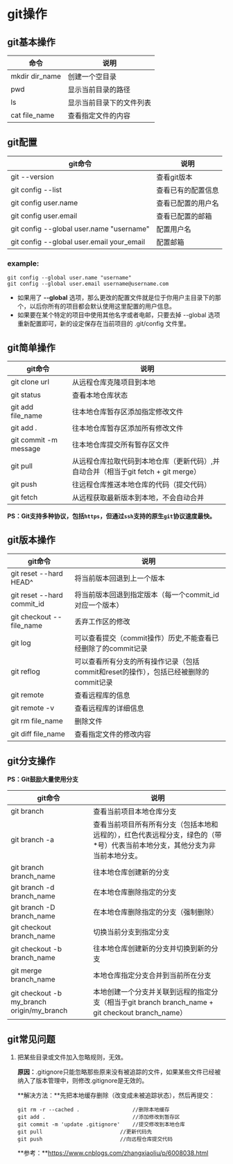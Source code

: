 # git操作

## git基本操作

| 命令           | 说明                     |
| -------------- | ------------------------ |
| mkdir dir_name | 创建一个空目录           |
| pwd            | 显示当前目录的路径       |
| ls             | 显示当前目录下的文件列表 |
| cat file_name  | 查看指定文件的内容       |

## git配置

| git命令                                   | 说明               |
| ----------------------------------------- | ------------------ |
| git --version                             | 查看git版本        |
| git config --list                         | 查看已有的配置信息 |
| git config user.name                      | 查看已配置的用户名 |
| git config user.email                     | 查看已配置的邮箱   |
| git config --global user.name "username"  | 配置用户名         |
| git config --global user.email your_email | 配置邮箱           |

### example:

```
git config --global user.name "username"
git config --global user.email username@username.com
```

- 如果用了 **--global** 选项，那么更改的配置文件就是位于你用户主目录下的那个，以后你所有的项目都会默认使用这里配置的用户信息。
- 如果要在某个特定的项目中使用其他名字或者电邮，只要去掉 --global 选项重新配置即可，新的设定保存在当前项目的 .git/config 文件里。

## git简单操作

| git命令               | 说明                                                         |
| --------------------- | ------------------------------------------------------------ |
| git clone url         | 从远程仓库克隆项目到本地                                     |
| git status            | 查看本地仓库状态                                             |
| git add file_name     | 往本地仓库暂存区添加指定修改文件                             |
| git add .             | 往本地仓库暂存区添加所有修改文件                             |
| git commit -m message | 往本地仓库提交所有暂存区文件                                 |
| git pull              | 从远程仓库拉取代码到本地仓库（更新代码）,并自动合并（相当于git fetch + git merge） |
| git push              | 往远程仓库推送本地仓库的代码（提交代码）                     |
| git fetch             | 从远程获取最新版本到本地，不会自动合并                       |

**PS：Git支持多种协议，包括`https`，但通过`ssh`支持的原生`git`协议速度最快。**

## git版本操作

| git命令                    | 说明                                                         |
| -------------------------- | ------------------------------------------------------------ |
| git reset --hard HEAD^     | 将当前版本回退到上一个版本                                   |
| git reset --hard commit_id | 将当前版本回退到指定版本（每一个commit_id对应一个版本）      |
| git checkout --  file_name | 丢弃工作区的修改                                             |
| git log                    | 可以查看提交（commit操作）历史,不能查看已经删除了的commit记录 |
| git reflog                 | 可以查看所有分支的所有操作记录（包括commit和reset的操作），包括已经被删除的commit记录 |
| git remote                 | 查看远程库的信息                                             |
| git remote -v              | 查看远程库的详细信息                                         |
| git rm file_name           | 删除文件                                                     |
| git diff file_name         | 查看指定文件的修改内容                                       |

## git分支操作

**PS：Git鼓励大量使用分支**

| git命令                                    | 说明                                                         |
| ------------------------------------------ | ------------------------------------------------------------ |
| git branch                                 | 查看当前项目本地仓库分支                                     |
| git branch -a                              | 查看当前项目所有所有分支（包括本地和远程的），红色代表远程分支，绿色的（带*号）代表当前本地分支，其他分支为非当前本地分支。 |
| git branch branch_name                     | 往本地仓库创建新的分支                                       |
| git branch -d branch_name                  | 在本地仓库删除指定的分支                                     |
| git branch -D branch_name                  | 在本地仓库删除指定的分支（强制删除）                         |
| git checkout branch_name                   | 切换当前分支到指定分支                                       |
| git checkout -b branch_name                | 往本地仓库创建新的分支并切换到新的分支                       |
| git merge branch_name                      | 本地仓库指定分支合并到当前所在分支                           |
| git checkout -b my_branch origin/my_branch | 本地创建一个分支并关联到远程的指定分支（相当于git branch branch_name + git checkout branch_name） |



## git常见问题

1. 把某些目录或文件加入忽略规则，无效。

   **原因：**.gitignore只能忽略那些原来没有被追踪的文件，如果某些文件已经被纳入了版本管理中，则修改.gitignore是无效的。

   **解决方法：**先把本地缓存删除（改变成未被追踪状态），然后再提交：

   ```
   git rm -r --cached .   				//删除本地缓存
   git add .              				//添加修改到暂存区
   git commit -m 'update .gitignore' 	//提交修改到本地仓库
   git pull                			//更新代码先
   git push							//向远程仓库提交代码
   ```

    **参考：**https://www.cnblogs.com/zhangxiaoliu/p/6008038.html













